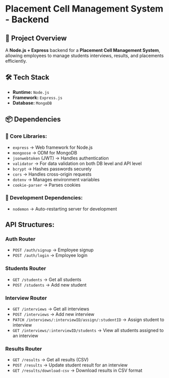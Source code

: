 # Placement Cell Management System - Backend

## 📌 Project Overview

A **Node.js + Express** backend for a **Placement Cell Management System**, allowing employees to manage students interviews, results, and placements efficiently.

## 🛠️ Tech Stack

- **Runtime:** `Node.js`
- **Framework:** `Express.js`
- **Database:** `MongoDB`

## 📦 Dependencies

### 🔹 Core Libraries:

- `express` → Web framework for Node.js
- `mongoose` → ODM for MongoDB
- `jsonwebtoken` (JWT) → Handles authentication
- `validator` → For data validation on both DB level and API level
- `bcrypt` → Hashes passwords securely
- `cors` → Handles cross-origin requests
- `dotenv` → Manages environment variables
- `cookie-parser` → Parses cookies

### 🔹 Development Dependencies:

- `nodemon` → Auto-restarting server for development

## API Structures:

### Auth Router

- `POST /auth/signup` → Employee signup
- `POST /auth/login` → Employee login

### Students Router

- `GET /students` → Get all students
- `POST /students` → Add new student

### Interview Router

- `GET /interviews` → Get all interviews
- `POST /interviews` → Add new interview
- `PATCH /interviews/:interviewID/assign/:studentID` → Assign student to interview
- `GET /interviews/:interviewID/students` → View all students assigned to an interview

### Results Router

- `GET /results` → Get all results (CSV)
- `POST /results` → Update student result for an interview
- `GET /results/download-csv` → Download results in CSV format
